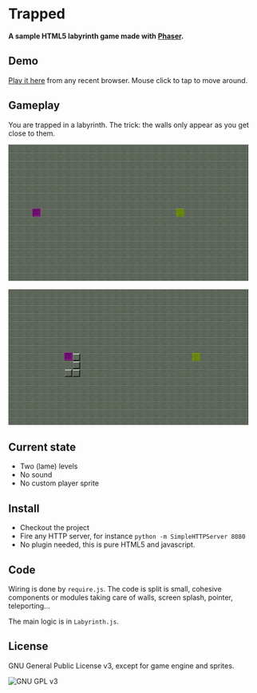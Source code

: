 # Trapped

**A sample HTML5 labyrinth game made with [Phaser](http://phaser.io).**

## Demo

[Play it here](http://trapped.ackx.net/) from any recent browser. Mouse click to tap to move around.

## Gameplay

You are trapped in a labyrinth. The trick: the walls only appear as you get close to them.

![Walls hidden](/assets/img/screenshots/hidden.png)

![Walls hidden](/assets/img/screenshots/visible.png)

## Current state

* Two (lame) levels
* No sound
* No custom player sprite

## Install

* Checkout the project
* Fire any HTTP server, for instance `python -m SimpleHTTPServer 8080`
* No plugin needed, this is pure HTML5 and javascript.

## Code

Wiring is done by `require.js`. The code is split is small, cohesive components or modules taking care of walls, screen splash, pointer, teleporting...

The main logic is in `Labyrinth.js`.

## License

GNU General Public License v3, except for game engine and sprites.

![GNU GPL v3](https://www.gnu.org/graphics/gplv3-88x31.png)
